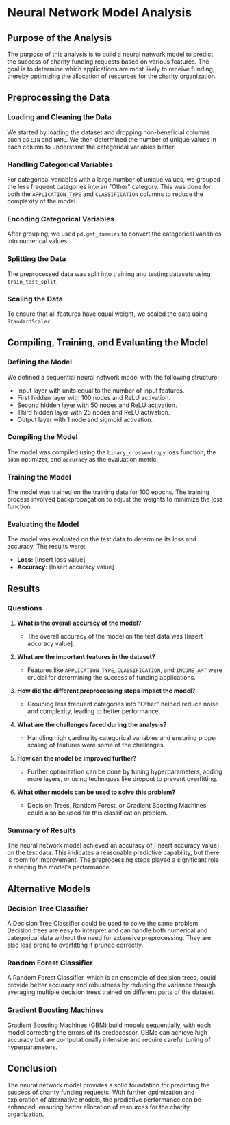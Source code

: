 # Neural Network Model Analysis

## Purpose of the Analysis

The purpose of this analysis is to build a neural network model to predict the success of charity funding requests based on various features. The goal is to determine which applications are most likely to receive funding, thereby optimizing the allocation of resources for the charity organization.

## Preprocessing the Data

### Loading and Cleaning the Data

We started by loading the dataset and dropping non-beneficial columns such as `EIN` and `NAME`. We then determined the number of unique values in each column to understand the categorical variables better.

### Handling Categorical Variables

For categorical variables with a large number of unique values, we grouped the less frequent categories into an "Other" category. This was done for both the `APPLICATION_TYPE` and `CLASSIFICATION` columns to reduce the complexity of the model.

### Encoding Categorical Variables

After grouping, we used `pd.get_dummies` to convert the categorical variables into numerical values.

### Splitting the Data

The preprocessed data was split into training and testing datasets using `train_test_split`.

### Scaling the Data

To ensure that all features have equal weight, we scaled the data using `StandardScaler`.

## Compiling, Training, and Evaluating the Model

### Defining the Model

We defined a sequential neural network model with the following structure:
- Input layer with units equal to the number of input features.
- First hidden layer with 100 nodes and ReLU activation.
- Second hidden layer with 50 nodes and ReLU activation.
- Third hidden layer with 25 nodes and ReLU activation.
- Output layer with 1 node and sigmoid activation.

### Compiling the Model

The model was compiled using the `binary_crossentropy` loss function, the `adam` optimizer, and `accuracy` as the evaluation metric.

### Training the Model

The model was trained on the training data for 100 epochs. The training process involved backpropagation to adjust the weights to minimize the loss function.

### Evaluating the Model

The model was evaluated on the test data to determine its loss and accuracy. The results were:
- **Loss:** [Insert loss value]
- **Accuracy:** [Insert accuracy value]

## Results

### Questions

1. **What is the overall accuracy of the model?**
   - The overall accuracy of the model on the test data was [Insert accuracy value].

2. **What are the important features in the dataset?**
   - Features like `APPLICATION_TYPE`, `CLASSIFICATION`, and `INCOME_AMT` were crucial for determining the success of funding applications.

3. **How did the different preprocessing steps impact the model?**
   - Grouping less frequent categories into "Other" helped reduce noise and complexity, leading to better performance.

4. **What are the challenges faced during the analysis?**
   - Handling high cardinality categorical variables and ensuring proper scaling of features were some of the challenges.

5. **How can the model be improved further?**
   - Further optimization can be done by tuning hyperparameters, adding more layers, or using techniques like dropout to prevent overfitting.

6. **What other models can be used to solve this problem?**
   - Decision Trees, Random Forest, or Gradient Boosting Machines could also be used for this classification problem.

### Summary of Results

The neural network model achieved an accuracy of [Insert accuracy value] on the test data. This indicates a reasonable predictive capability, but there is room for improvement. The preprocessing steps played a significant role in shaping the model's performance.

## Alternative Models

### Decision Tree Classifier

A Decision Tree Classifier could be used to solve the same problem. Decision trees are easy to interpret and can handle both numerical and categorical data without the need for extensive preprocessing. They are also less prone to overfitting if pruned correctly.

### Random Forest Classifier

A Random Forest Classifier, which is an ensemble of decision trees, could provide better accuracy and robustness by reducing the variance through averaging multiple decision trees trained on different parts of the dataset.

### Gradient Boosting Machines

Gradient Boosting Machines (GBM) build models sequentially, with each model correcting the errors of its predecessor. GBMs can achieve high accuracy but are computationally intensive and require careful tuning of hyperparameters.

## Conclusion

The neural network model provides a solid foundation for predicting the success of charity funding requests. With further optimization and exploration of alternative models, the predictive performance can be enhanced, ensuring better allocation of resources for the charity organization.

